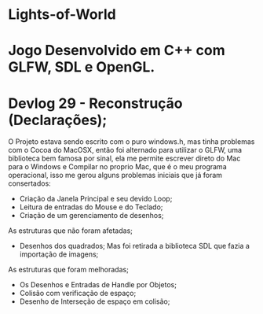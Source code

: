 # Lights-of-World
# Jogo Desenvolvido em C++ com GLFW, SDL e OpenGL.

# Devlog 29 - Reconstrução (Declarações);
O Projeto estava sendo escrito com o puro windows.h, mas tinha problemas com o Cocoa do MacOSX,
então foi alternado para utilizar o GLFW, uma biblioteca bem famosa por sinal, ela me permite
escrever direto do Mac para o Windows e Compilar no proprio Mac, que é o meu programa operacional,
isso me gerou alguns problemas iniciais que já foram consertados:

- Criação da Janela Principal e seu devido Loop;
- Leitura de entradas do Mouse e do Teclado;
- Criação de um gerenciamento de desenhos;

As estruturas que não foram afetadas;

- Desenhos dos quadrados; Mas foi retirada a biblioteca SDL que fazia a importação de imagens;

As estruturas que foram melhoradas;

- Os Desenhos e Entradas de Handle por Objetos;
- Colisão com verificação de espaço;
- Desenho de Interseção de espaço em colisão;